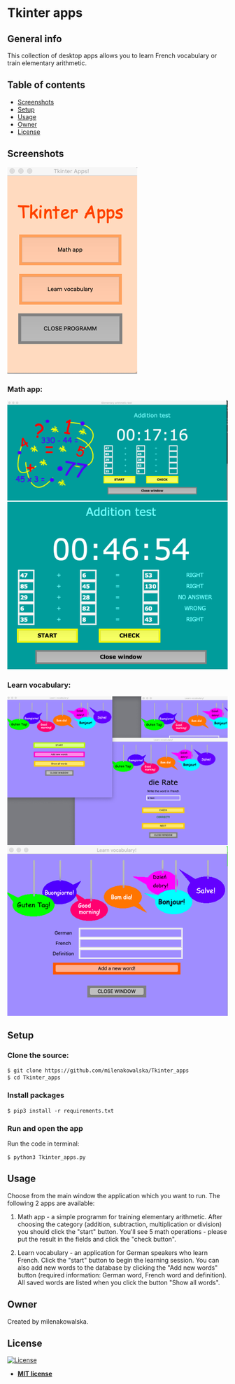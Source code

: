 # Tkinter apps

## General info
This collection of desktop apps allows you to learn French vocabulary or train elementary arithmetic. 

## Table of contents
* [Screenshots](#screenshots)
* [Setup](#setup)
* [Usage](#usage)
* [Owner](#owner)
* [License](#license)

## Screenshots
![Screenshot1](./img/Screenshot1.png)
### Math app:
![Screenshot4](./img/Screenshot4.png)
![Screenshot5](./img/Screenshot5.png)
### Learn vocabulary:
![Screenshot2](./img/Screenshot2.png)
![Screenshot3](./img/Screenshot3.png)

## Setup
### Clone the source:

```shell
$ git clone https://github.com/milenakowalska/Tkinter_apps
$ cd Tkinter_apps
```
### Install packages

```shell
$ pip3 install -r requirements.txt
```
### Run and open the app

Run the code in terminal:

```shell
$ python3 Tkinter_apps.py
```

## Usage
Choose from the main window the application which you want to run. The following 2 apps are available:

1. Math app - a simple programm for training elementary arithmetic. After choosing the category (addition, subtraction, multiplication or division) you should click the "start" button. You'll see 5 math operations - please put the result in the fields and click the "check button".

2. Learn vocabulary - an application for German speakers who learn French. Click the "start" button to begin the learning session. You can also add new words to the database by clicking the "Add new words" button (required information: German word, French word and definition). All saved words are listed when you click the button "Show all words".

## Owner
Created by milenakowalska.

## License
[![License](http://img.shields.io/:license-mit-blue.svg?style=flat-square)](http://badges.mit-license.org)

- **[MIT license](http://opensource.org/licenses/mit-license.php)**
